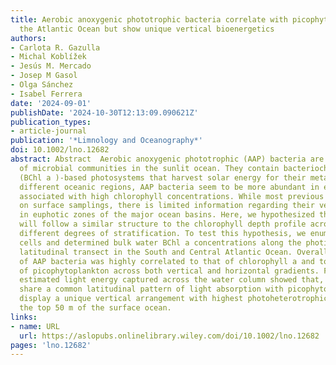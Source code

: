 ```yaml
---
title: Aerobic anoxygenic phototrophic bacteria correlate with picophytoplankton across
  the Atlantic Ocean but show unique vertical bioenergetics
authors:
- Carlota R. Gazulla
- Michal Koblížek
- Jesús M. Mercado
- Josep M Gasol
- Olga Sánchez
- Isabel Ferrera
date: '2024-09-01'
publishDate: '2024-10-30T12:13:09.090621Z'
publication_types:
- article-journal
publication: '*Limnology and Oceanography*'
doi: 10.1002/lno.12682
abstract: Abstract  Aerobic anoxygenic phototrophic (AAP) bacteria are a common part
  of microbial communities in the sunlit ocean. They contain bacteriochlorophyll a
  (BChl a )‐based photosystems that harvest solar energy for their metabolism. Across
  different oceanic regions, AAP bacteria seem to be more abundant in eutrophic areas,
  associated with high chlorophyll concentrations. While most previous studies focused
  on surface samplings, there is limited information regarding their vertical distribution
  in euphotic zones of the major ocean basins. Here, we hypothesized that AAP bacteria
  will follow a similar structure to the chlorophyll depth profile across areas with
  different degrees of stratification. To test this hypothesis, we enumerated AAP
  cells and determined bulk water BChl a concentrations along the photic zone of a
  latitudinal transect in the South and Central Atlantic Ocean. Overall, the distribution
  of AAP bacteria was highly correlated to that of chlorophyll a and to the abundance
  of picophytoplankton across both vertical and horizontal gradients. Furthermore,
  estimated light energy captured across the water column showed that, while AAP bacteria
  share a common latitudinal pattern of light absorption with picophytoplankton, they
  display a unique vertical arrangement with highest photoheterotrophic activity in
  the top 50 m of the surface ocean.
links:
- name: URL
  url: https://aslopubs.onlinelibrary.wiley.com/doi/10.1002/lno.12682
pages: 'lno.12682'
---
```

